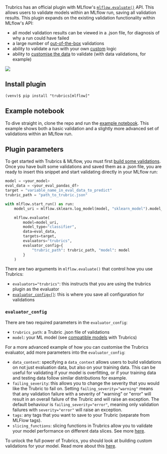 Trubrics has an official plugin with MLflow's [`mlflow.evaluate()`](https://www.mlflow.org/docs/latest/python_api/mlflow.html#mlflow.evaluate) API. This allows users to validate models within an MLflow run, saving all validation results. This plugin expands on the existing validation functionality within MLflow's API:

- all model validation results can be viewed in a .json file, for diagnosis of why a run could have failed
- a large number of [out-of-the-box](../validations/validations.md) validations 
- ability to validate a run with your own [custom](../validations/custom_validations.md) logic
- ability to [customise the data](../validations/data_context.md) to validate (with data validations, for example)

![](./assets/mlflow_run.png)

## Install plugin
```
(venv)$ pip install "trubrics[mlflow]"
```

## Example notebook
To dive straight in, clone the repo and run the [example notebook](https://github.com/trubrics/trubrics-sdk/blob/main/examples/mlflow/mlflow-trubrics.ipynb). This example shows both a basic validation and a slightly more advanced set of validations within an MLflow run.

## Plugin parameters
To get started with Trubrics & MLflow, you must first [build some validations](./index.md#validate-a-model-with-the-modelvalidator). Once you have built some validations and saved them as a .json file, you are ready to insert this snippet and start validating directly in your MLflow run:

```py
model = <your_model>
eval_data = <your_eval_pandas_df>
target = "variable_name_in_eval_data_to_predict"
trubric_path = "path_to_trubric.json"

with mlflow.start_run() as run:
    model_uri = mlflow.sklearn.log_model(model, "sklearn_model").model_uri

    mlflow.evaluate(
        model=model_uri,
        model_type="classifier",
        data=eval_data,
        targets=target,
        evaluators="trubrics",
        evaluator_config={
            "trubric_path": trubric_path, "model": model
        }
    )
```

There are two arguments in `mlflow.evaluate()` that control how you use Trubrics:

- `evaluators="trubrics"`: this instructs that you are using the trubrics plugin as the evaluator
- [`evaluator_config={}`](#evaluator_config): this is where you save all configuration for validations

### `evaluator_config`
There are two required parameters in the `evaluator_config`:

- `trubrics_path`: a Trubric .json file of validations
- `model`: your ML model (see [compatible models](../validations/models.md) with Trubrics)


For a more advanced example of how you can customise the Trubrics evaluator, add more parameters into the `evaluator_config`:

- `data_context`: specifying a `data_context` allows users to build validations on not just evaluation data, but also on your training data. This can be useful for validating if your model is overfitting, or if your training data and testing data follow similar distributions for example.
- `failing_severity`: this allows you to change the severity that you would like the Trubric to fail on. Setting `failing_severity="warning"` means that any validation failure with a severity of "warning" or "error" will result in an overall failure of the Trubric and will raise an exception. The default behaviour is `failing_severity="error"`, meaning only validation failures with `severity="error"` will raise an exception.
- `tags`: any tags that you want to save to your Trubric (separate from MLFlow tags).
- `slicing_functions`: slicing functions in Trubrics allow you to validate your model performance on different data slices. See more [here](../validations/metrics.md#3-data-slicing-functions).

To unlock the full power of Trubrics, you should look at building custom validations for your model. Read more about this [here](../validations/custom_validations.md).
